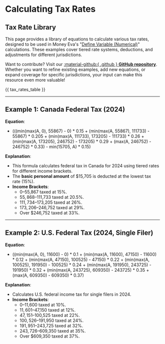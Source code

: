 # Calculating Tax Rates

## Tax Rate Library

This page provides a library of equations to calculate various tax rates, designed to be used in Money Eva's "[Define Variable (Numerical)](../calculation-breakdown/decisions-expectations.md#7-define-variable-numerical)" calculations. These examples cover tiered rate systems, deductions, and adjustments for different jurisdictions.

Want to contribute? Visit our <a href="https://github.com/moneyeva/moneyeva-docs" target="_blank" rel="noopener">:material-github:{ .github } **GitHub repository**</a>. Whether you want to refine existing examples, add new equations, or expand coverage for specific jurisdictions, your input can make this resource even more valuable!

{{ tax_rates_table }}

---

## Example 1: Canada Federal Tax (2024)

**Equation**:  

- (((min(max(A, 0), 55867) - 0) * 0.15 + (min(max(A, 55867), 111733) - 55867) * 0.205 + (min(max(A, 111733), 173205) - 111733) * 0.26 + (min(max(A, 173205), 246752) - 173205) * 0.29 + (max(A, 246752) - 246752) * 0.33) - min(15705, A) * 0.15)

**Explanation**:

- This formula calculates federal tax in Canada for 2024 using tiered rates for different income brackets.
- The **basic personal amount** of $15,705 is deducted at the lowest tax rate (15%).
- **Income Brackets**:
    - $0–$55,867 taxed at 15%.
    - $55,868–$111,733 taxed at 20.5%.
    - $111,734–$173,205 taxed at 26%.
    - $173,206–$246,752 taxed at 29%.
    - Over $246,752 taxed at 33%.

---

## Example 2: U.S. Federal Tax (2024, Single Filer)

**Equation**:  

- ((min(max(A, 0), 11600) - 0) * 0.1 + (min(max(A, 11600), 47150) - 11600) * 0.12 + (min(max(A, 47150), 100525) - 47150) * 0.22 + (min(max(A, 100525), 191950) - 100525) * 0.24 + (min(max(A, 191950), 243725) - 191950) * 0.32 + (min(max(A, 243725), 609350) - 243725) * 0.35 + (max(A, 609350) - 609350) * 0.37)

**Explanation**:

- Calculates U.S. federal income tax for single filers in 2024.
- **Income Brackets**:
    - $0–$11,600 taxed at 10%.
    - $11,601–$47,150 taxed at 12%.
    - $47,151–$100,525 taxed at 22%.
    - $100,526–$191,950 taxed at 24%.
    - $191,951–$243,725 taxed at 32%.
    - $243,726–$609,350 taxed at 35%.
    - Over $609,350 taxed at 37%.
